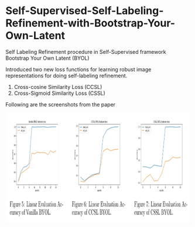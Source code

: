 # Self-Supervised-Self-Labeling-Refinement-with-Bootstrap-Your-Own-Latent
Self Labeling Refinement procedure in Self-Supervised framework Bootstrap Your Own Latent (BYOL)

Introduced two new loss functions for learning robust image representations for doing self-labeling refinement. 

1. Cross-cosine Similarity Loss (CCSL)
2. Cross-Sigmoid Similarity Loss (CSSL)

Following are the screenshots from the paper

<p float="left">
  <img src="https://github.com/gargsid/Self-Supervised-Self-Labeling-Refinement-with-Bootstrap-Your-Own-Latent/blob/main/assets/byol_plots.png" width="1000" height="300" />
</p> 
